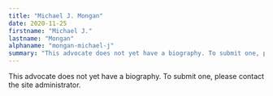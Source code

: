 ```yaml
---
title: "Michael J. Mongan"
date: 2020-11-25
firstname: "Michael J."
lastname: "Mongan"
alphaname: "mongan-michael-j"
summary: "This advocate does not yet have a biography. To submit one, please contact the site administrator."
---
```

This advocate does not yet have a biography. To submit one, please contact the site administrator.

